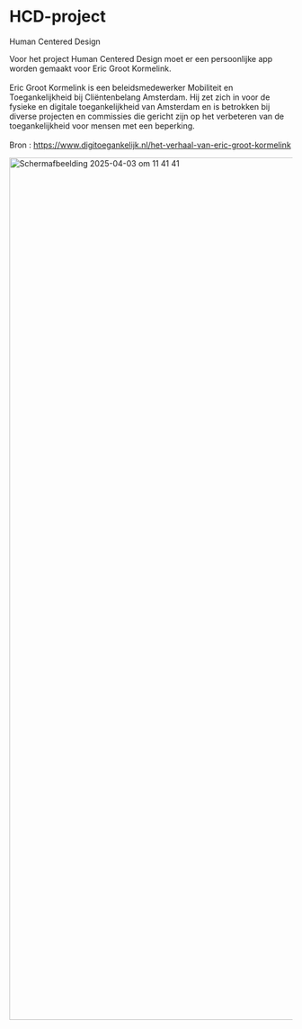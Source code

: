 # HCD-project
Human Centered Design

Voor het project Human Centered Design moet er een persoonlijke app worden gemaakt voor Eric Groot Kormelink. 
<br>
<br>
​Eric Groot Kormelink is een beleidsmedewerker Mobiliteit en Toegankelijkheid bij Cliëntenbelang Amsterdam. Hij zet zich in voor de fysieke en digitale toegankelijkheid van Amsterdam en is betrokken bij diverse projecten en commissies die gericht zijn op het verbeteren van de toegankelijkheid voor mensen met een beperking.
<br>
<br>
Bron : https://www.digitoegankelijk.nl/het-verhaal-van-eric-groot-kormelink

<img width="1534" alt="Scherm­afbeelding 2025-04-03 om 11 41 41" src="https://github.com/user-attachments/assets/8725f6a6-2d29-44bc-8ef1-6474e8bda764" />

